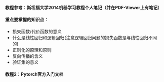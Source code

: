#### 教程参考：斯坦福大学2014机器学习教程个人笔记（并在PDF-Viewer上有笔记）

#### 重点要掌握的知识点：
* 损失函数/代价函数的意义
* 什么是线性回归和逻辑回归(注意逻辑回归问题的损失函数是与线性回归不同的)
* 正则化的原理和原则
* 反向传播的含义
* 验证集的意义

#### 教程2：Pytorch官方入门文档
